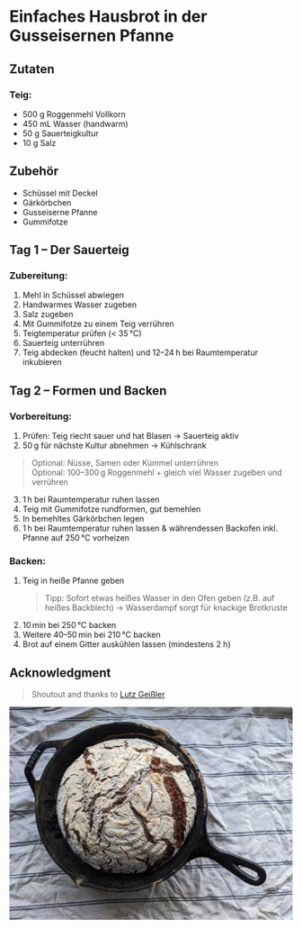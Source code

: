 # Einfaches Hausbrot in der Gusseisernen Pfanne

## Zutaten
### Teig:
- 500 g Roggenmehl Vollkorn  
- 450 mL Wasser (handwarm)  
- 50 g Sauerteigkultur  
- 10 g Salz  

## Zubehör
- Schüssel mit Deckel  
- Gärkörbchen  
- Gusseiserne Pfanne  
- Gummifotze  

## Tag 1 – Der Sauerteig
### Zubereitung:
1. Mehl in Schüssel abwiegen  
2. Handwarmes Wasser zugeben  
3. Salz zugeben
4. Mit Gummifotze zu einem Teig verrühren  
5. Teigtemperatur prüfen (< 35 °C)  
6. Sauerteig unterrühren  
7. Teig abdecken (feucht halten) und 12–24 h bei Raumtemperatur inkubieren  

## Tag 2 – Formen und Backen
### Vorbereitung:
1. Prüfen: Teig riecht sauer und hat Blasen → Sauerteig aktiv  
2. 50 g für nächste Kultur abnehmen → Kühlschrank  

> Optional: Nüsse, Samen oder Kümmel unterrühren  
> Optional: 100–300 g Roggenmehl + gleich viel Wasser zugeben und verrühren

3. 1 h bei Raumtemperatur ruhen lassen  
4. Teig mit Gummifotze rundformen, gut bemehlen  
5. In bemehltes Gärkörbchen legen  
6. 1 h bei Raumtemperatur ruhen lassen & währendessen Backofen inkl. Pfanne auf 250 °C vorheizen  

### Backen:
1. Teig in heiße Pfanne geben
   > Tipp: Sofort etwas heißes Wasser in den Ofen geben (z.B. auf heißes Backblech)
   > → Wasserdampf sorgt für knackige Brotkruste  
2. 10 min bei 250 °C backen  
3. Weitere 40–50 min bei 210 °C backen  
4. Brot auf einem Gitter auskühlen lassen (mindestens 2 h)

## Acknowledgment
> Shoutout and thanks to [Lutz Geißler](https://www.ploetzblog.de/)

![Brot in Pfanne](pictures/hausbrot_in_pfanne.jpg)

